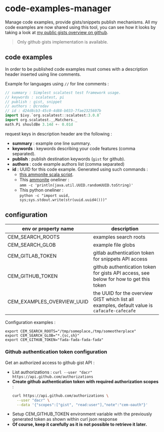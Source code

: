 # code-examples-manager
Manage code examples, provide gists/snippets publish mechanisms.
All my code examples are now shared using this tool, you can see
how it looks by taking a look at
[my public gists overview on github](https://gist.github.com/c071a7b7d3de633281cbe84a34be47f1). 

> Only github gists implementation is available.

## code examples 

In order to be published code examples must comes with a description header
inserted using line comments.

Example for languages using `//` for line comments :
```scala
// summary : Simplest scalatest test framework usage.
// keywords : scalatest, pi
// publish : gist, snippet
// authors : @crodav
// id : d24d8cb3-45c0-4d88-b033-7fae2325607b
import $ivy.`org.scalatest::scalatest:3.0.8`
import org.scalatest._,Matchers._
math.Pi shouldBe 3.14d +- 0.01d
```

request keys in description header are the following :
- **summary** : example one line summary.
- **keywords** : keywords describing your code features (comma separated).
- **publish** : publish destination keywords (`gist` for github).
- **authors** : code example authors list (comma separated)
- **id** : UUID for this code example. Generated using such commands :
  - [this ammonite scala script](https://gist.github.com/dacr/87c9636a6d25787d7c274b036d2a8aad).
  - This [ammonite](https://ammonite.io/) oneliner :  
    `amm -c 'println(java.util.UUID.randomUUID.toString)'`
  - This python oneliner :  
    `python -c "import uuid, sys;sys.stdout.write(str(uuid.uuid4()))"`

## configuration

|env or property name       | description
|---------------------------|----------------
|CEM_SEARCH_ROOTS           | examples search roots
|CEM_SEARCH_GLOB            | example file globs
|CEM_GITLAB_TOKEN           | gitlab authentication token for snippets API access
|CEM_GITHUB_TOKEN           | github authentication token for gists API access, see below for how to get this token
|CEM_EXAMPLES_OVERVIEW_UUID | the UUID for the overview GIST which list all examples, default value is `cafacafe-cafecafe`

Configuration examples :
```shell
export CEM_SEARCH_ROOTS="/tmp/someplace,/tmp/someotherplace"
export CEM_SEARCH_GLOB="*.{sc,sh}"
export CEM_GITHUB_TOKEN="fada-fada-fada-fada"
```

### Github authentication token configuration
Get an authorized access to github gist API :
- List authorizations : `curl --user "dacr" https://api.github.com/authorizations`
- **Create github authentication token with required authorization scopes** : 
  ```bash
  curl https://api.github.com/authorizations \
    --user "dacr" \
    --data '{"scopes":["gist", "read:user"],"note":"cem-oauth"}'
  ```
- Setup CEM_GITHUB_TOKEN environment variable with the previously generated token
  as shown within curl json response
- **Of course, keep it carefully as it is not possible to retrieve it later.**
